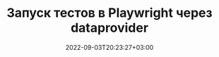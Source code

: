 ---
weight: 3
title: "Запуск тестов в Playwright через dataprovider"
date: 2022-09-03T20:23:27+03:00
draft: true
---